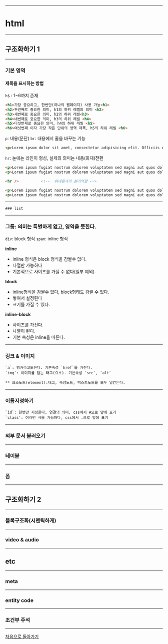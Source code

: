 ___
# html

___
## 구조화하기 1
___
  ### 기본 영역  
#### 제목을 표시하는 방법
`h$` : 1~6까지 존재

```html
<h1>가장 중요하고, 한번만(하나의 웹페이지) 사용 가능<h1>
<h2>두번째로 중요한 의미, h1의 하위 레벨의 의미 <h2>
<h3>세번째로 중요한 의미, h2의 하위 레빌<h3>
<h4>네번째로 중요한 의미, h3의 하위 레빌 <h4>
<h5>다섯번재로 중요한 의미, h4의 하위 레빌 <h5>
<h6>여섯번째 이자 가장 작은 단위의 영역 제목, h5의 하위 레빌 <h6>
```

`p`: 내용(문단)
`br`: 내용에서 줄을 바꾸는 기능

```html
<p>Lorem ipsum dolor sit amet, consectetur adipisicing elit. Officiis nulla facere fugit,<br /> deleniti molestiae repellendus, excepturi sequi dicta quam fugiat nostrum dolorem voluptatem sed magni aut quos doloribus, laborum repudiandae.</p>
```

`hr`: 눈에는 라인이 형성, 실제의 의미는 내용(화재)전환
```html
<p>Lorem ipsum fugiat nostrum dolorem voluptatem sed magni aut quos doloribus, laborum repudiandae.</p>
<p>Lorem ipsum fugiat nostrum dolorem voluptatem sed magni aut quos doloribus, laborum repudiandae.</p>

<hr />			<!--  위내용과의 분리역할 -->

<p>Lorem ipsum fugiat nostrum dolorem voluptatem sed magni aut quos doloribus, laborum repudiandae.</p>
<p>Lorem ipsum fugiat nostrum dolorem voluptatem sed magni aut quos doloribus, laborum repudiandae.</p>

```

___
	### list
___
  ### 그룹: 의미는 특별하게 없고, 영역을 뜻한다.
`div`: block 형식
`span`: inline 형식

**inline**
* inline 형식은 block 형식을 감쌀수 없다.
* 나열만 가능하다
*	기본적으로 사이즈를 가질 수 없다(일부 예외).

**block**
* inline형식을 감쌀수 있다, block형태도 감쌀 수 있다.
* 쌓여서 설정된다
* 크기를 가질 수 있다.

**inline-block**
* 사이즈를 가진다.
* 나열이 된다.
* 기본 속성은 inline을 따른다.

___
  ### 링크 &amp; 이미지
	`a`: 앵커라고도한다. 기본속성 `href`를 가진다. 
	`img`: 이미지를 담는 태그(요소). 기본속성 `src`, `alt`
	
	** 요소노드(element):태그, 속성노드, 텍스트노드를 모두 일컫는다.
___ 
  ### 이름지정하기
	`id`: 한번만 지정한다, 연결의 의미, css에서 #으로 앞에 표기
	`class': 여러번 사용 가능하다, css에서 .으로 앞에 표기
___
  ### 외부 문서 불러오기
___
  ### 테이블
___
  ### 폼
  
___
## 구조화하기 2
___
  ### 블록구조화(시멘틱하게)
___
  ### video & audio
  
___
## etc
___
  ### meta
___
  ### entity code
___
  ### 조건부 주석
  
<!-- 
___
## 
___
### svg
___
### canvas
-->


___
[처음으로 돌아가기](./webStandard.md)